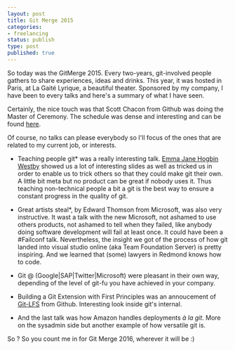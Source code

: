 ```yaml
---
layout: post
title: Git Merge 2015
categories:
- freelancing
status: publish
type: post
published: true
---
```



So today was the GitMerge 2015. Every two-years, git-involved people gathers to share experiences, ideas and drinks. This year, it was hosted in Paris, at La Gaité Lyrique, a beautiful theater. Sponsored by my company, I have been to every talks and here's a summary of what I have seen.

Certainly, the nice touch was that Scott Chacon from Github was doing the Master of Ceremony. The schedule was dense and interesting and can be found <a href="http://git-merge.com/#schedule">here</a>.

Of course, no talks can please everybody so I'll focus of the ones that are related to my current job, or interests.

* Teaching people git* was a really interesting talk. <a href="http://www.twitter.com/@emmajanehw">Emma Jane Hogbin Westby</a> showed us a lot of interesting slides as well as tricked us in order to enable us to trick others so that they could make git their own. A little bit meta but no product can be great if nobody uses it. Thus teaching non-technical people a bit a git is the best way to ensure a constant progress in the quality of git.

* Great artists steal*, by Edward Thomson from Microsoft, was also very instructive. It wast a talk with the new Microsoft, not ashamed to use others products, not ashamed to tell when they failed, like anybody doing software development will fail at least once. It could have been a #Failconf talk. Nevertheless, the insight we got of the process of how git landed into visual studio online (aka Team Foundation Server) is pretty inspiring. And we learned that (some) lawyers in Redmond knows how to code.

* Git @ (Google|SAP|Twitter|Microsoft) were pleasant in their own way, depending of the level of git-fu you have achieved in your company.

* Building a Git Extension with First Principles was an annoucement of <a href="https://git-lfs.github.com/">Git-LFS</a> from Github. Interesting look inside git's internal.

* And the last talk was how Amazon handles deployments <em>à la git</em>. More on the sysadmin side but another example of how versatile git is.

So ? So you count me in for Git Merge 2016, wherever it will be :)